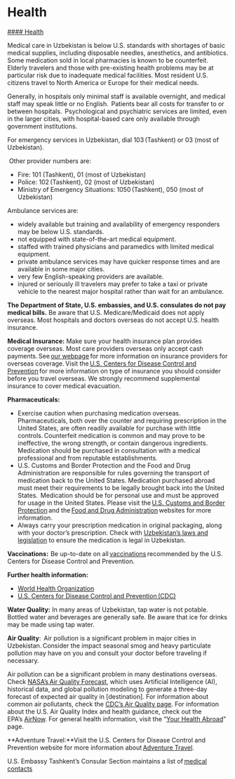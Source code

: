 # Health

[#### Health](javascript:void(0); "Health")

Medical care in Uzbekistan is below U.S. standards with shortages of basic medical supplies, including disposable needles, anesthetics, and antibiotics. Some medication sold in local pharmacies is known to be counterfeit. Elderly travelers and those with pre-existing health problems may be at particular risk due to inadequate medical facilities. Most resident U.S. citizens travel to North America or Europe for their medical needs.

Generally, in hospitals only minimal staff is available overnight, and medical staff may speak little or no English.  Patients bear all costs for transfer to or between hospitals.  Psychological and psychiatric services are limited, even in the larger cities, with hospital-based care only available through government institutions.

For emergency services in Uzbekistan, dial 103 (Tashkent) or 03 (most of Uzbekistan).

 Other provider numbers are:

* Fire: 101 (Tashkent), 01 (most of Uzbekistan)
* Police: 102 (Tashkent), 02 (most of Uzbekistan)
* Ministry of Emergency Situations: 1050 (Tashkent), 050 (most of Uzbekistan)

Ambulance services are:

* widely available but training and availability of emergency responders may be below U.S. standards.
* not equipped with state-of-the-art medical equipment.
* staffed with trained physicians and paramedics with limited medical equipment.
* private ambulance services may have quicker response times and are available in some major cities.
* very few English-speaking providers are available.
* injured or seriously ill travelers may prefer to take a taxi or private vehicle to the nearest major hospital rather than wait for an ambulance.

**The Department of State, U.S. embassies, and U.S. consulates do not pay medical bills.** Be aware that U.S. Medicare/Medicaid does not apply overseas. Most hospitals and doctors overseas do not accept U.S. health insurance.

**Medical Insurance:** Make sure your health insurance plan provides coverage overseas. Most care providers overseas only accept cash payments. See [our webpage](https://travelstate-usdos.msappproxy.net/content/travel/en/international-travel/before-you-go/your-health-abroad/Insurance_Coverage_Overseas.html?cq_ck=1708701048867) for more information on insurance providers for overseas coverage. Visit the [U.S. Centers for Disease Control and Prevention](https://wwwnc.cdc.gov/travel/page/insurance) for more information on type of insurance you should consider before you travel overseas. We strongly recommend supplemental insurance to cover medical evacuation.

**Pharmaceuticals:**

* Exercise caution when purchasing medication overseas.  Pharmaceuticals, both over the counter and requiring prescription in the United States, are often readily available for purchase with little controls. Counterfeit medication is common and may prove to be ineffective, the wrong strength, or contain dangerous ingredients.  Medication should be purchased in consultation with a medical professional and from reputable establishments.
* U.S. Customs and Border Protection and the Food and Drug Administration are responsible for rules governing the transport of medication back to the United States. Medication purchased abroad must meet their requirements to be legally brought back into the United States.  Medication should be for personal use and must be approved for usage in the United States. Please visit the [U.S. Customs and Border Protection](https://www.cbp.gov/travel/us-citizens/know-before-you-go/prohibited-and-restricted-items) and the [Food and Drug Administration](https://www.fda.gov/drugs/guidance-compliance-regulatory-information/human-drug-imports#:~:text=Imported%20drugs%20must%20meet%20FDA's,drugs%20subject%20to%20FDA%20oversight.) websites for more information.
* Always carry your prescription medication in original packaging, along with your doctor’s prescription. Check with [Uzbekistan’s laws and legislation](https://uz.usembassy.gov/u-s-citizen-services/doctors/prescription-medicines/) to ensure the medication is legal in Uzbekistan.

**Vaccinations:**  Be up-to-date on all [vaccinations](http://wwwnc.cdc.gov/travel/page/vaccinations.htm) recommended by the U.S. Centers for Disease Control and Prevention.

**Further health information:**

* [World Health Organization](https://www.who.int/countries)
* [U.S. Centers for Disease Control and Prevention (CDC)](http://wwwnc.cdc.gov/travel/)

**Water Quality:** In many areas of Uzbekistan, tap water is not potable. Bottled water and beverages are generally safe. Be aware that ice for drinks may be made using tap water.

**Air Quality**:  Air pollution is a significant problem in major cities in Uzbekistan. Consider the impact seasonal smog and heavy particulate pollution may have on you and consult your doctor before traveling if necessary.

Air pollution can be a significant problem in many destinations overseas. Check [NASA’s Air Quality Forecast](https://aeronet.gsfc.nasa.gov/new_web/aqforecast), which uses Artificial Intelligence (AI), historical data, and global pollution modeling to generate a three-day forecast of expected air quality in [destination]. For information about common air pollutants, check the [CDC’s Air Quality page](https://www.cdc.gov/air-quality/pollutants/). For information about the U.S. Air Quality Index and health guidance, check out the EPA’s [AirNow](https://www.airnow.gov/aqi/aqi-basics/). For general health information, visit the “[Your Health Abroad](https://travel.state.gov/content/travel/en/international-travel/before-you-go/your-health-abroad.html)” page.

**Adventure Travel:**Visit the U.S. Centers for Disease Control and Prevention website for more information about [Adventure Travel](https://wwwnc.cdc.gov/travel/page/adventure).

U.S. Embassy Tashkent’s Consular Section maintains a list of [medical contacts](https://uz.usembassy.gov/u-s-citizen-services/doctors/)